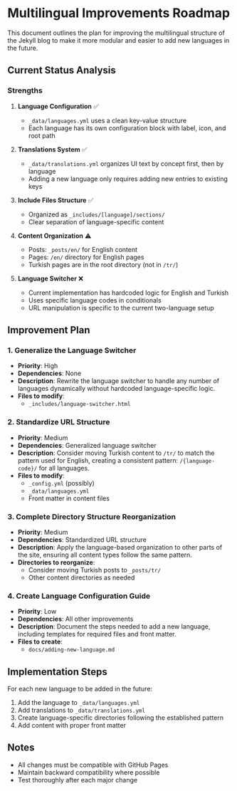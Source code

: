 # Multilingual Improvements Roadmap

This document outlines the plan for improving the multilingual structure of the Jekyll blog to make it more modular and easier to add new languages in the future.

## Current Status Analysis

### Strengths
1. **Language Configuration** ✅
   - `_data/languages.yml` uses a clean key-value structure
   - Each language has its own configuration block with label, icon, and root path

2. **Translations System** ✅
   - `_data/translations.yml` organizes UI text by concept first, then by language
   - Adding a new language only requires adding new entries to existing keys

3. **Include Files Structure** ✅
   - Organized as `_includes/[language]/sections/`
   - Clear separation of language-specific content

4. **Content Organization** ⚠️
   - Posts: `_posts/en/` for English content
   - Pages: `/en/` directory for English pages
   - Turkish pages are in the root directory (not in `/tr/`)

5. **Language Switcher** ❌
   - Current implementation has hardcoded logic for English and Turkish
   - Uses specific language codes in conditionals
   - URL manipulation is specific to the current two-language setup

## Improvement Plan

### 1. Generalize the Language Switcher
- **Priority**: High
- **Dependencies**: None
- **Description**: Rewrite the language switcher to handle any number of languages dynamically without hardcoded language-specific logic.
- **Files to modify**:
  - `_includes/language-switcher.html`

### 2. Standardize URL Structure
- **Priority**: Medium
- **Dependencies**: Generalized language switcher
- **Description**: Consider moving Turkish content to `/tr/` to match the pattern used for English, creating a consistent pattern: `/{language-code}/` for all languages.
- **Files to modify**:
  - `_config.yml` (possibly)
  - `_data/languages.yml`
  - Front matter in content files

### 3. Complete Directory Structure Reorganization
- **Priority**: Medium
- **Dependencies**: Standardized URL structure
- **Description**: Apply the language-based organization to other parts of the site, ensuring all content types follow the same pattern.
- **Directories to reorganize**:
  - Consider moving Turkish posts to `_posts/tr/`
  - Other content directories as needed

### 4. Create Language Configuration Guide
- **Priority**: Low
- **Dependencies**: All other improvements
- **Description**: Document the steps needed to add a new language, including templates for required files and front matter.
- **Files to create**:
  - `docs/adding-new-language.md`

## Implementation Steps

For each new language to be added in the future:
1. Add the language to `_data/languages.yml`
2. Add translations to `_data/translations.yml`
3. Create language-specific directories following the established pattern
4. Add content with proper front matter

## Notes
- All changes must be compatible with GitHub Pages
- Maintain backward compatibility where possible
- Test thoroughly after each major change
